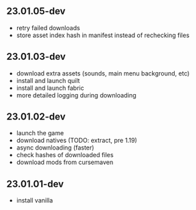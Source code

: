 ## 23.01.05-dev

- retry failed downloads
- store asset index hash in manifest instead of rechecking files 

## 23.01.03-dev

- download extra assets (sounds, main menu background, etc)
- install and launch quilt
- install and launch fabric
- more detailed logging during downloading

## 23.01.02-dev

- launch the game
- download natives (TODO: extract, pre 1.19)
- async downloading (faster)
- check hashes of downloaded files
- download mods from cursemaven

## 23.01.01-dev

- install vanilla
